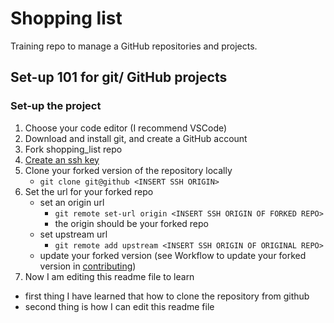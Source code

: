 # Shopping list

Training repo to manage a GitHub repositories and projects.


## Set-up 101 for git/ GitHub projects


### Set-up the project
1. Choose your code editor (I recommend VSCode)
2. Download and install git, and create a GitHub account
3. Fork shopping_list repo
5. [Create an ssh key](https://www.youtube.com/watch?v=a-zX_qc2S-M)
6. Clone your forked version of the repository locally
    - ```git clone git@github <INSERT SSH ORIGIN>```
7. Set the url for your forked repo
   - set an origin url
     - ```git remote set-url origin <INSERT SSH ORIGIN OF FORKED REPO>```
     - the origin should be your forked repo
   - set upstream url
     - ```git remote add upstream <INSERT SSH ORIGIN OF ORIGINAL REPO>```
   - update your forked version (see Workflow to update your forked version in [contributing](./contributing.md))
8. Now I am editing this readme file to learn
  - first thing I have learned that how to clone the repository from github
  - second thing is how I can edit this readme file

